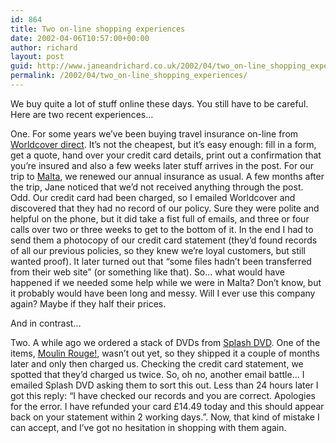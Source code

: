 ```yaml
---
id: 864
title: Two on-line shopping experiences
date: 2002-04-06T10:57:00+00:00
author: richard
layout: post
guid: http://www.janeandrichard.co.uk/2002/04/two_on-line_shopping_experiences
permalink: /2002/04/two_on-line_shopping_experiences/
---
```

We buy quite a lot of stuff online these days. You still have to be careful. Here are two recent experiences&#8230;

One. For some years we&#8217;ve been buying travel insurance on-line from [Worldcover direct](http://worldcoverdirect.com/). It&#8217;s not the cheapest, but it&#8217;s easy enough: fill in a form, get a quote, hand over your credit card details, print out a confirmation that you&#8217;re insured and also a few weeks later stuff arrives in the post. For our trip to [Malta](http://v1.janeandrichard.co.uk/photos/malta/index.html), we renewed our annual insurance as usual. A few months after the trip, Jane noticed that we&#8217;d not received anything through the post. Odd. Our credit card had been charged, so I emailed Worldcover and discovered that they had no record of our policy. Sure they were polite and helpful on the phone, but it did take a fist full of emails, and three or four calls over two or three weeks to get to the bottom of it. In the end I had to send them a photocopy of our credit card statement (they&#8217;d found records of all our previous policies, so they knew we&#8217;re loyal customers, but still wanted proof). It later turned out that &#8220;some files hadn&#8217;t been transferred from their web site&#8221; (or something like that). So&#8230; what would have happened if we needed some help while we were in Malta? Don&#8217;t know, but it probably would have been long and messy. Will I ever use this company again? Maybe if they half their prices.

And in contrast&#8230;

Two. A while ago we ordered a stack of DVDs from [Splash DVD](http://www.splashdvd.com/). One of the items, [Moulin Rouge!](http://www.janeandrichard.co.uk/2001/10/if_the_idea_of), wasn&#8217;t out yet, so they shipped it a couple of months later and only then charged us. Checking the credit card statement, we spotted that they&#8217;d charged us twice. So, oh no, another email battle&#8230; I emailed Splash DVD asking them to sort this out. Less than 24 hours later I got this reply: &#8220;I have checked our records and you are correct. Apologies for the error. I have refunded your card &#163;14.49 today and this should appear back on your statement within 2 working days.&#8221;. Now, that kind of mistake I can accept, and I&#8217;ve got no hesitation in shopping with them again.
